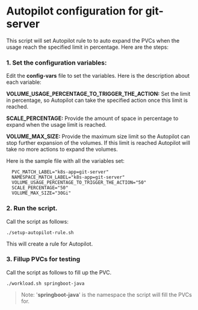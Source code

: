 
# Autopilot configuration for git-server
This script will set Autopilot rule to to auto expand the PVCs when the usage reach the specified limit in percentage.
Here are the steps:

### 1. Set the configuration variables:

Edit the **config-vars** file to set the variables. Here is the description about each variable:

**VOLUME_USAGE_PERCENTAGE_TO_TRIGGER_THE_ACTION:** Set the limit in percentage, so Autopilot can take the specified action once this limit is reached. 

**SCALE_PERCENTAGE:** Provide the amount of space in percentage to expand when the usage limit is reached.

**VOLUME_MAX_SIZE:** Provide the maximum size limit so the Autopilot can stop further expansion of the volumes. If this limit is reached Autopilot will take no more actions to expand the volumes.

Here is the sample file with all the variables set:

	  PVC_MATCH_LABEL="k8s-app=git-server"
	  NAMESPACE_MATCH_LABEL="k8s-app=git-server"
	  VOLUME_USAGE_PERCENTAGE_TO_TRIGGER_THE_ACTION="50"
	  SCALE_PERCENTAGE="50"
	  VOLUME_MAX_SIZE="30Gi"



### 2. Run the script.

Call the script as follows:

	./setup-autopilot-rule.sh
This will create a rule for Autopilot.

### 3. Fillup PVCs for testing

Call the script as follows to fill up the PVC.

	./workload.sh springboot-java

> Note: '**springboot-java**' is the namespace the script will fill the PVCs for.
